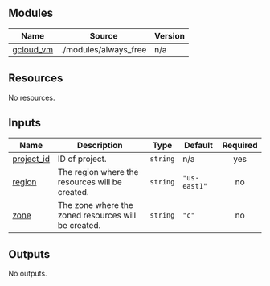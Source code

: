 <!-- BEGIN_TF_DOCS -->
## Modules

| Name | Source | Version |
|------|--------|---------|
| <a name="module_gcloud_vm"></a> [gcloud\_vm](#module\_gcloud\_vm) | ./modules/always_free | n/a |

## Resources

No resources.

## Inputs

| Name | Description | Type | Default | Required |
|------|-------------|------|---------|:--------:|
| <a name="input_project_id"></a> [project\_id](#input\_project\_id) | ID of project. | `string` | n/a | yes |
| <a name="input_region"></a> [region](#input\_region) | The region where the resources will be created. | `string` | `"us-east1"` | no |
| <a name="input_zone"></a> [zone](#input\_zone) | The zone where the zoned resources will be created. | `string` | `"c"` | no |

## Outputs

No outputs.
<!-- END_TF_DOCS -->